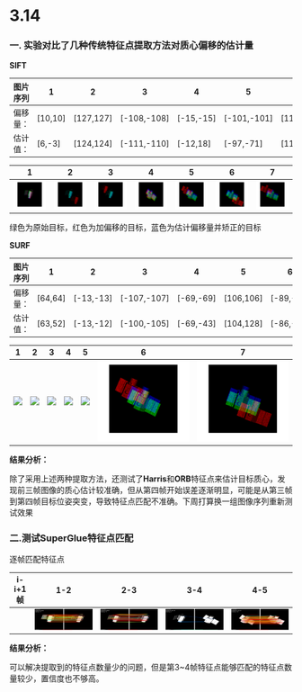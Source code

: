 # 3.14

### 一. 实验对比了几种传统特征点提取方法对质心偏移的估计量

**SIFT**      

| 图片序列 | 1       | 2         | 3           | 4         | 5           | 6         | 7           |
| -------- | ------- | --------- | ----------- | --------- | ----------- | --------- | ----------- |
| 偏移量： | [10,10] | [127,127] | [-108,-108] | [-15,-15] | [-101,-101] | [118,118] | [-127,-127] |
| 估计值： | [6,-3]  | [124,124] | [-111,-110] | [-12,18]  | [-97,-71]   | [119,146] | [-120,-95]  |

| 1                                                            | 2                                                            | 3                                                            | 4                                                            | 5                                                            | 6                                                            | 7                                                            |
| ------------------------------------------------------------ | ------------------------------------------------------------ | ------------------------------------------------------------ | ------------------------------------------------------------ | ------------------------------------------------------------ | ------------------------------------------------------------ | ------------------------------------------------------------ |
| ![](./3.14.assets/sift_image_1.png) | ![](./3.14.assets/sift_image_2.png) | ![](./3.14.assets/sift_image_3.png) | ![](./3.14.assets/sift_image_4.png) | ![](./3.14.assets/sift_image_5.png) | ![](./3.14.assets/sift_image_6.png) | ![](./3.14.assets/sift_image_7.png) |

绿色为原始目标，红色为加偏移的目标，蓝色为估计偏移量并矫正的目标

**SURF**

| 图片序列 | 1       | 2         | 3           | 4         | 5         | 6         | 7        |
| -------- | ------- | --------- | ----------- | --------- | --------- | --------- | -------- |
| 偏移量： | [64,64] | [-13,-13] | [-107,-107] | [-69,-69] | [106,106] | [-89,-89] | [83,83]  |
| 估计值： | [63,52] | [-13,-12] | [-100,-105] | [-69,-43] | [104,128] | [-86,-63] | [79,111] |

| 1                                                            | 2                                                            | 3                                                            | 4                                                            | 5                                                            | 6                                                            | 7                                                            |
| ------------------------------------------------------------ | ------------------------------------------------------------ | ------------------------------------------------------------ | ------------------------------------------------------------ | ------------------------------------------------------------ | ------------------------------------------------------------ | ------------------------------------------------------------ |
| ![](./3.14.assets./saved_image_1.png) | ![](./3.14.assets./saved_image_2.png) | ![](./3.14.assets./saved_image_3.png) | ![](./3.14.assets./saved_image_4.png) | ![](./3.14.assets./saved_image_5.png) | ![](./3.14.assets/saved_image_6.png) | ![](./3.14.assets/saved_image_7.png) |

**结果分析：**

除了采用上述两种提取方法，还测试了**Harris**和**ORB**特征点来估计目标质心，发现前三帧图像的质心估计较准确，但从第四帧开始误差逐渐明显，可能是从第三帧到第四帧目标位姿突变，导致特征点匹配不准确。下周打算换一组图像序列重新测试效果



### 二.测试SuperGlue特征点匹配

逐帧匹配特征点

| i-i+1帧 | 1-2                                                          | 2-3                                                          | 3-4                                                          | 4-5                                                          |
| ------- | ------------------------------------------------------------ | ------------------------------------------------------------ | ------------------------------------------------------------ | ------------------------------------------------------------ |
|         | ![](./3.14.assets/CameraImage_1_CameraImage_2_matches.png) | ![](./3.14.assets/CameraImage_2_CameraImage_3_matches.png) | ![](./3.14.assets/CameraImage_3_CameraImage_4_matches.png) | ![](./3.14.assets/CameraImage_4_CameraImage_5_matches.png) |

**结果分析：**

可以解决提取到的特征点数量少的问题，但是第3~4帧特征点能够匹配的特征点数量较少，置信度也不够高。
